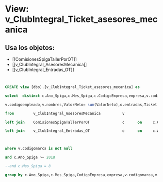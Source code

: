 # View: v_ClubIntegral_Ticket_asesores_mecanica

## Usa los objetos:
- [[ComisionesSpigaTallerPorOT]]
- [[v_ClubIntegral_AsesoresMecanica]]
- [[v_ClubIntegral_Entradas_OT]]

```sql


CREATE view [dbo].[v_ClubIntegral_Ticket_asesores_mecanica] as

select  distinct c.Ano_Spiga,c.Mes_Spiga,c.CodigoEmpresa,empresa,v.codigomarca,v.marca,v.IdCLubIntegralModeloSub,v.NombreModeloSub,

v.codigoempleado,v.nombres,ValorNeto= sum(ValorNeto),o.entradas,Ticket = ((sum(ValorNeto)/o.entradas))/1000

from         v_ClubIntegral_AsesoresMecanica          v     

left join    ComisionesSpigaTallerPorOT               c      on     c.CedulaAsesorServicioResponsable = v.codigoempleado

left join    v_ClubIntegral_Entradas_OT               o      on     c.Ano_Spiga = o.ano_spiga and c.Mes_Spiga = o.mes_spiga

                                                                                              and v.codigoempleado = o.CedulaAsesorServicioResponsable

where v.codigomarca is not null

and c.Ano_Spiga >= 2018

--and c.Mes_Spiga = 8

group by c.Ano_Spiga,c.Mes_Spiga,CodigoEmpresa,empresa,v.codigomarca,v.marca,v.codigoempleado,v.nombres,o.entradas,v.IdCLubIntegralModeloSub,v.NombreModeloSub


```
